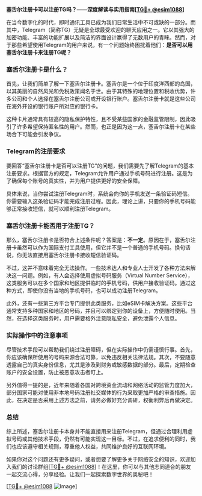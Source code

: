 **塞舌尔注册卡可以注册TG吗？——深度解读与实用指南[[TG💪+ @esim1088](https://t.me/s/esim1088)]**

在当今数字化的时代，即时通讯工具已成为我们日常生活中不可或缺的一部分。而其中，Telegram（简称TG）无疑是全球最受欢迎的聊天应用之一。它以其强大的加密功能、丰富的功能扩展以及简洁的界面设计赢得了无数用户的青睐。然而，对于那些希望使用Telegram的用户来说，有一个问题始终困扰着他们：**是否可以用塞舌尔注册卡来注册TG呢？**

### 塞舌尔注册卡是什么？

首先，让我们简单了解一下塞舌尔注册卡。塞舌尔是一个位于印度洋西部的岛国，以其美丽的自然风光和免税政策闻名于世。由于其特殊的地理位置和税收优势，许多公司和个人选择在塞舌尔注册公司或开设银行账户。塞舌尔注册卡就是这些公司在海外开设的银行账户所对应的银行卡。

这种卡片通常具有较高的隐私保护特性，且不受某些国家的金融监管限制，因此吸引了许多希望保持匿名性的用户。然而，也正是因为这一点，塞舌尔注册卡在某些场合下可能会引发争议。

### Telegram的注册要求

要回答“塞舌尔注册卡是否可以注册TG”的问题，我们需要先了解Telegram的基本注册要求。根据官方的规定，Telegram允许用户通过手机号码进行注册。这是为了确保每个账号的真实性，并为用户提供更好的安全保障。

具体来说，当你尝试注册Telegram时，系统会向你的手机发送一条验证码短信。你需要输入这条验证码才能完成注册过程。因此，理论上讲，只要你的手机号码能够正常接收短信，就可以顺利注册Telegram。

### 塞舌尔注册卡能否用于注册TG？

那么，塞舌尔注册卡是否符合上述条件呢？答案是：**不一定**。原因在于，塞舌尔注册卡虽然可以作为国际支付工具使用，但它并不是一个普通的手机号码。换句话说，你无法直接用塞舌尔注册卡接收短信验证码。

不过，这并不意味着完全无法操作。一些技术达人和专业人士开发了各种方法来解决这一问题。例如，有人会选择使用虚拟号码服务（Virtual Number Service），这类服务可以在多个国家和地区提供临时的手机号码，供用户接收验证码。通过这种方式，即使你没有当地的手机号码，也可以成功注册Telegram。

此外，还有一些第三方平台专门提供此类服务，比如eSIM卡解决方案。这些平台通常支持多种国家和地区的号码，并且可以绑定到你的设备上，方便随时使用。当然，在选择这类服务时，用户需要格外注意隐私安全，避免泄露个人信息。

### 实际操作中的注意事项

尽管技术手段可以帮助我们绕过注册障碍，但在实际操作中仍需谨慎行事。首先，你应该确保所使用的号码来源合法可靠，以免违反相关法律法规。其次，不要随意透露自己的真实身份信息，尤其是涉及到财务或敏感数据的部分。最后，定期检查账户的安全设置，防止被恶意攻击者盯上。

另外值得一提的是，近年来随着各国对跨境资金流动和网络活动的监管力度加大，部分国家可能对使用非本地号码注册社交媒体的行为采取更加严格的审查措施。因此，在决定是否采用上述方法之前，请务必做好充分调研，权衡利弊后再做决定。

### 总结

综上所述，塞舌尔注册卡本身并不能直接用来注册Telegram，但通过合理利用虚拟号码或其他技术手段，仍然有可能实现这一目标。不过，在追求便利的同时，我们也应该遵守相关规则，尊重他人权益，共同维护良好的互联网环境。

如果你对这个问题还有更多疑问，或者想要了解更多关于网络安全的知识，欢迎加入我们的讨论群组[[TG💪+ @esim1088](https://t.me/s/esim1088)]！在这里，你可以与其他志同道合的朋友一起交流心得，分享经验。让我们一起探索数字世界的奥秘吧！

[[TG💪+ @esim1088](https://t.me/s/esim1088) ![Image](https://i.postimg.cc/4NQfJmqS/Snipaste-2025-05-13-00-14-12.png)]